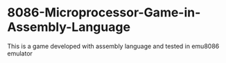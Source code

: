 # 8086-Microprocessor-Game-in-Assembly-Language
This is a game developed with assembly language and tested in emu8086 emulator
